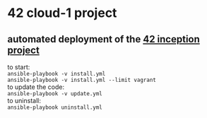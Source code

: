 # 42 cloud-1 project

## automated deployment of the [42 inception project](https://github.com/mirsella/inception)

to start:  
`ansible-playbook -v install.yml`  
`ansible-playbook -v install.yml --limit vagrant`  
to update the code:  
`ansible-playbook -v update.yml`  
to uninstall:  
`ansible-playbook uninstall.yml`
